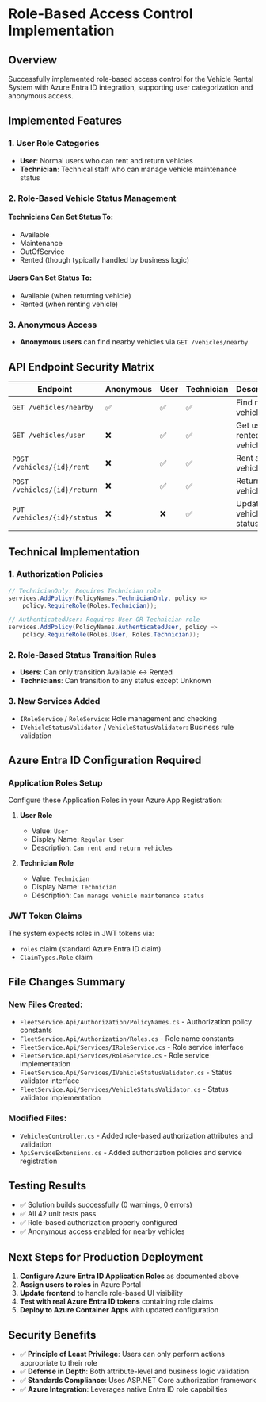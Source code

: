 # Role-Based Access Control Implementation

## Overview
Successfully implemented role-based access control for the Vehicle Rental System with Azure Entra ID integration, supporting user categorization and anonymous access.

## Implemented Features

### 1. **User Role Categories**
- **User**: Normal users who can rent and return vehicles
- **Technician**: Technical staff who can manage vehicle maintenance status

### 2. **Role-Based Vehicle Status Management**

#### **Technicians Can Set Status To:**
- Available
- Maintenance
- OutOfService
- Rented (though typically handled by business logic)

#### **Users Can Set Status To:**
- Available (when returning vehicle)
- Rented (when renting vehicle)

### 3. **Anonymous Access**
- **Anonymous users** can find nearby vehicles via `GET /vehicles/nearby`

## API Endpoint Security Matrix

| Endpoint | Anonymous | User | Technician | Description |
|----------|-----------|------|------------|-------------|
| `GET /vehicles/nearby` | ✅ | ✅ | ✅ | Find nearby vehicles |
| `GET /vehicles/user` | ❌ | ✅ | ✅ | Get user's rented vehicles |
| `POST /vehicles/{id}/rent` | ❌ | ✅ | ✅ | Rent a vehicle |
| `POST /vehicles/{id}/return` | ❌ | ✅ | ✅ | Return a vehicle |
| `PUT /vehicles/{id}/status` | ❌ | ❌ | ✅ | Update vehicle status |

## Technical Implementation

### 1. **Authorization Policies**
```csharp
// TechnicianOnly: Requires Technician role
services.AddPolicy(PolicyNames.TechnicianOnly, policy =>
    policy.RequireRole(Roles.Technician));

// AuthenticatedUser: Requires User OR Technician role
services.AddPolicy(PolicyNames.AuthenticatedUser, policy =>
    policy.RequireRole(Roles.User, Roles.Technician));
```

### 2. **Role-Based Status Transition Rules**
- **Users**: Can only transition Available ↔ Rented
- **Technicians**: Can transition to any status except Unknown

### 3. **New Services Added**
- `IRoleService` / `RoleService`: Role management and checking
- `IVehicleStatusValidator` / `VehicleStatusValidator`: Business rule validation

## Azure Entra ID Configuration Required

### Application Roles Setup
Configure these Application Roles in your Azure App Registration:

1. **User Role**
   - Value: `User`
   - Display Name: `Regular User`
   - Description: `Can rent and return vehicles`

2. **Technician Role**
   - Value: `Technician`
   - Display Name: `Technician`
   - Description: `Can manage vehicle maintenance status`

### JWT Token Claims
The system expects roles in JWT tokens via:
- `roles` claim (standard Azure Entra ID claim)
- `ClaimTypes.Role` claim

## File Changes Summary

### New Files Created:
- `FleetService.Api/Authorization/PolicyNames.cs` - Authorization policy constants
- `FleetService.Api/Authorization/Roles.cs` - Role name constants
- `FleetService.Api/Services/IRoleService.cs` - Role service interface
- `FleetService.Api/Services/RoleService.cs` - Role service implementation
- `FleetService.Api/Services/IVehicleStatusValidator.cs` - Status validator interface
- `FleetService.Api/Services/VehicleStatusValidator.cs` - Status validator implementation

### Modified Files:
- `VehiclesController.cs` - Added role-based authorization attributes and validation
- `ApiServiceExtensions.cs` - Added authorization policies and service registration

## Testing Results
- ✅ Solution builds successfully (0 warnings, 0 errors)
- ✅ All 42 unit tests pass
- ✅ Role-based authorization properly configured
- ✅ Anonymous access enabled for nearby vehicles

## Next Steps for Production Deployment

1. **Configure Azure Entra ID Application Roles** as documented above
2. **Assign users to roles** in Azure Portal
3. **Update frontend** to handle role-based UI visibility
4. **Test with real Azure Entra ID tokens** containing role claims
5. **Deploy to Azure Container Apps** with updated configuration

## Security Benefits
- ✅ **Principle of Least Privilege**: Users can only perform actions appropriate to their role
- ✅ **Defense in Depth**: Both attribute-level and business logic validation
- ✅ **Standards Compliance**: Uses ASP.NET Core authorization framework
- ✅ **Azure Integration**: Leverages native Entra ID role capabilities